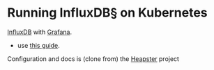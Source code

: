 # Running InfluxDB§ on Kubernetes

[InfluxDB](http://influxdb.com) with [Grafana](http://grafana.org/docs/features/influxdb).

- use [this guide](docs/influxdb.md).

Configuration and docs is (clone from) the [Heapster](https://github.com/kubernetes/heapster) project


